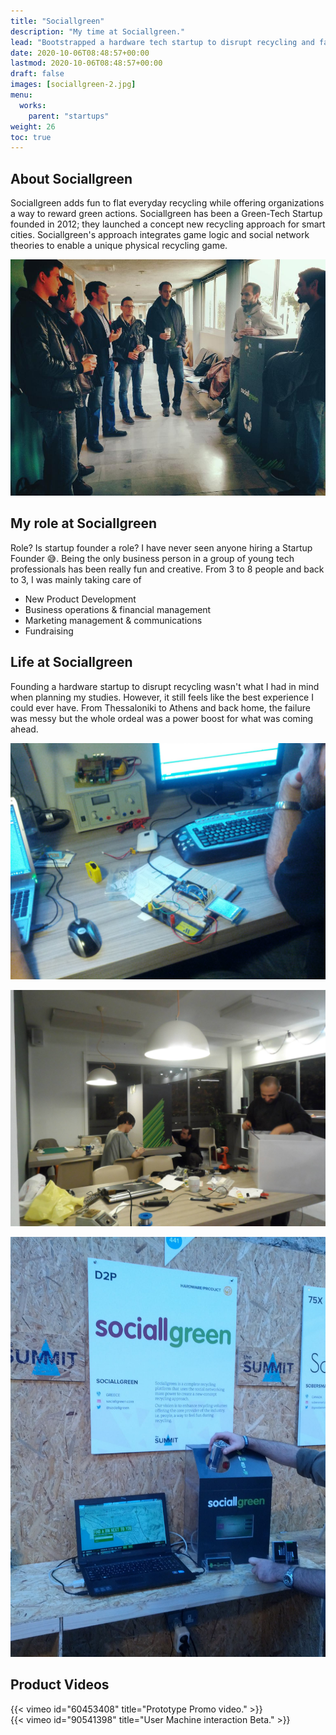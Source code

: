 ```yaml
---
title: "Sociallgreen"
description: "My time at Sociallgreen."
lead: "Bootstrapped a hardware tech startup to disrupt recycling and failed."
date: 2020-10-06T08:48:57+00:00
lastmod: 2020-10-06T08:48:57+00:00
draft: false
images: [sociallgreen-2.jpg]
menu:
  works:
    parent: "startups"
weight: 26
toc: true
---
```


## About Sociallgreen

Sociallgreen adds fun to flat everyday recycling while offering organizations a way to reward green actions. Sociallgreen has been a Green-Tech Startup founded in 2012; they launched a concept new recycling approach for smart cities. Sociallgreen's approach integrates game logic and social network theories to enable a unique physical recycling game.

![Introducing Sociallgreen](sociallgreen-3.jpg "Discussing with users")

## My role at Sociallgreen

Role? Is startup founder a role? I have never seen anyone hiring a Startup Founder :sweat_smile:. Being the only business person in a group of young tech professionals has been really fun and creative. From 3 to 8 people and back to 3, I was mainly taking care of

* New Product Development
* Business operations & financial management
* Marketing management & communications
* Fundraising

## Life at Sociallgreen

 Founding a hardware startup to disrupt recycling wasn't what I had in mind when planning my studies. However, it still feels like the best experience I could ever have. From Thessaloniki to Athens and back home, the failure was messy but the whole ordeal was a power boost for what was coming ahead.

 ![Sneak peek](sociallgreen-1.jpg "Sociallgreen Lab sneak peek")

 ![Team working](sociallgreen-2.jpg "Dressing up a Prototype")

 ![Sociallgreen booth at Web Summit](sociallgreen-4.jpg "Exhibiting at Web Summit 2013")

 <!--![Sociallgreen Mobile App](sociallgreen-3.png "Mobile App Prototype")-->

## Product Videos

{{< vimeo id="60453408" title="Prototype Promo video." >}}
<br>
{{< vimeo id="90541398" title="User Machine interaction Beta." >}}
